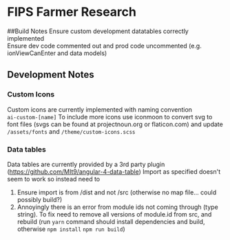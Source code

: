 # FIPS Farmer Research
##Build Notes
Ensure custom development datatables correctly implemented  
Ensure dev code commented out and prod code uncommented (e.g. ionViewCanEnter and data models)


## Development Notes
### Custom Icons
Custom icons are currently implemented with naming convention  
`ai-custom-[name]`
To include more icons use iconmoon to convert svg to font files (svgs can be found at projectnoun.org or flaticon.com) and update `/assets/fonts` and `/theme/custom-icons.scss`

### Data tables
Data tables are currently provided by a 3rd party plugin (https://github.com/MIt9/angular-4-data-table)
Import as specified doesn't seem to work so instead need to
1. Ensure import is from /dist and not /src (otherwise no map file... could possibly build?)
2. Annoyingly there is an error from module ids not coming through (type string).
To fix need to remove all versions of module.id from src, and rebuild 
(run `yarn` command should install dependencies and build, otherwise `npm install` `npm run build`)